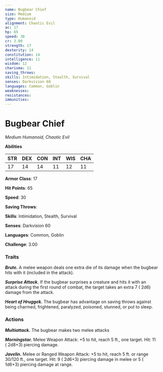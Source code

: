 ```yaml
---
name: Bugbear Chief
size: Medium
type: Humanoid
alignment: Chaotic Evil
ac: 17
hp: 65
speed: 30
cr: 3.00
strength: 17
dexterity: 14
constitution: 14
intelligence: 11
wisdom: 12
charisma: 11
saving_throws: 
skills: Intimidation, Stealth, Survival
senses: Darkvision 60
languages: Common, Goblin
weaknesses:
resistances:
immunities:
---
```


# Bugbear Chief

*Medium Humanoid, Chaotic Evil*

**Abilities**

| STR | DEX | CON | INT | WIS | CHA |
| --- | --- | --- | --- | --- | --- |
| 17 | 14 | 14 | 11 | 12 | 11 |

**Armor Class**: 17

**Hit Points**: 65

**Speed**: 30

**Saving Throws**: 

**Skills**: Intimidation, Stealth, Survival

**Senses**: Darkvision 60

**Languages**: Common, Goblin

**Challenge**: 3.00


### Traits
***Brute.*** A melee weapon deals one extra die of its damage when the bugbear hits with it (included in the attack).

***Surprise Attack.*** If the bugbear surprises a creature and hits it with an attack during the first round of combat, the target takes an extra 7 ( 2d6) damage from the attack.

***Heart of Hruggek.*** The bugbear has advantage on saving throws against being charmed, frightened, paralyzed, poisoned, stunned, or put to sleep.


### Actions
***Multiattack.*** The bugbear makes two melee attacks

***Morningstar.*** Melee Weapon Attack:  +5 to hit, reach 5 ft., one target. Hit: 11 ( 2d8+3) piercing damage.

***Javelin.*** Melee or Ranged Weapon Attack:  +5 to hit, reach 5 ft. or range 30/120 ft., one target. Hit: 9 ( 2d6+3) piercing damage in melee or 5 ( 1d6+3) piercing damage at range.

